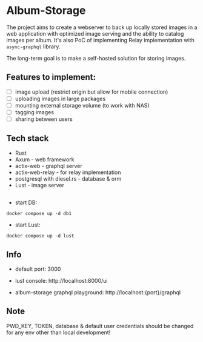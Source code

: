 # Album-Storage
The project aims to create a webserver to back up locally stored images in a web application with optimized image serving and the ability to catalog images per album.
It's also PoC of implementing Relay implementation with `async-graphql` library.

The long-term goal is to make a self-hosted solution for storing images.

## Features to implement:
- [ ] image upload (restrict origin but allow for mobile connection)
- [ ] uploading images in large packages
- [ ] mounting external storage volume (to work with NAS)
- [ ] tagging images
- [ ] sharing between users

## Tech stack
- Rust
- Axum - web framework
- actix-web - graphql server
- actix-web-relay - for relay implementation
- postgresql with diesel.rs - database & orm
- Lust - image server

## 
- start DB:
```
docker compose up -d db1
```
- start Lust:
```
docker compose up -d lust
```

## Info
- default port:
3000

- lust console:
http://localhost:8000/ui

- album-storage graphql playground:
http://localhost:{port}/graphql

## Note

PWD_KEY, TOKEN, database & default user credentials should be changed for any env other than local development!
